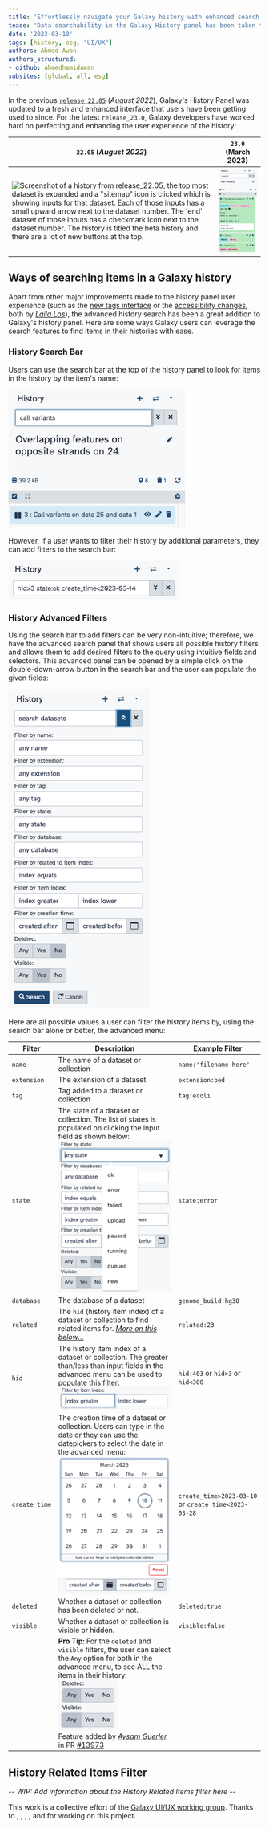 ```yaml
---
title: 'Effortlessly navigate your Galaxy history with enhanced search options'
tease: 'Data searchability in the Galaxy History panel has been taken to new levels with the advanced search options that allow users to not only find items with more ease, but also find relations within items in the history.'
date: '2023-03-10'
tags: [history, esg, "UI/UX"]
authors: Ahmed Awan
authors_structured:
- github: ahmedhamidawan
subsites: [global, all, esg]
---
```


In the previous [`release_22.05`](http://localhost:8080/news/2022-08-galaxy-release-22-05/) (_August 2022_), Galaxy's History Panel was updated to a fresh and enhanced interface that users have been getting used to since. For the latest `release_23.0`, Galaxy developers have worked hard on perfecting and enhancing the user experience of the history:

| `22.05` (_August 2022_) | `23.0` (March 2023) |
| ----------------------- | ------------------- |
| ![Screenshot of a history from release_22.05, the top most dataset is expanded and a "sitemap" icon is clicked which is showing inputs for that dataset. Each of those inputs has a small upward arrow next to the dataset number. The 'end' dataset of those inputs has a checkmark icon next to the dataset number. The history is titled the beta history and there are a lot of new buttons at the top.](https://docs.galaxyproject.org/en/master/_images/22.05-history.png) | ![Screenshot of a history from release_23.0, the top most dataset is expanded and only the inputs for that dataset are being shown in the history. Each of those inputs has a small upward arrow next to the dataset number. The 'end' dataset of those inputs has a checkmark icon next to the dataset number. The history is titled the beta history.](./23.0-history.png) |


## Ways of searching items in a Galaxy history

Apart from other major improvements made to the history panel user experience (such as the [new tags interface](https://github.com/galaxyproject/galaxy/pull/14936) or the [accessibility changes](https://galaxyproject.org/news/2023-01-20-accessibility-report/), both by [_Laila Los_](https://github.com/ElectronicBlueberry)), the advanced history search has been a great addition to Galaxy's history panel. Here are some ways Galaxy users can leverage the search features to find items in their histories with ease.

### History Search Bar

Users can use the search bar at the top of the history panel to look for items in the history by the item's name:

![Screenshot of Galaxy's History Panel search bar, with a simple name query.](./history-search-bar-simple-query.png)

However, if a user wants to filter their history by additional parameters, they can add filters to the search bar:

![Screenshot of Galaxy's History Panel search bar with filtered query.](./history-search-bar-filter-query.png)

### History Advanced Filters

Using the search bar to add filters can be very non-intuitive; therefore, we have the advanced search panel that shows users all possible history filters and allows them to add desired filters to the query using intuitive fields and selectors. This advanced panel can be opened by a simple click on the double-down-arrow button in the search bar and the user can populate the given fields:

![Screenshot of Galaxy's History Panel advanced search menu.](./history-advanced-search.png)

Here are all possible values a user can filter the history items by, using the search bar alone or better, the advanced menu:

| Filter | Description | Example Filter |
| ------ | ----------- | ------------- |
| `name` | The name of a dataset or collection | `name:'filename here'` | 
| `extension` | The extension of a dataset | `extension:bed` |
| `tag`  | Tag added to a dataset or collection | `tag:ecoli` |
| `state` | The state of a dataset or collection. The list of states is populated on clicking the input field as shown below: <br /> ![Screenshot of Galaxy's History Panel advanced search state filter datalist of states.](./history-state-filter-datalist.png) | `state:error` |
| `database` | The database of a dataset | `genome_build:hg38` |
| `related` | The `hid` (history item index) of a dataset or collection to find related items for. [_More on this below..._](#history-related-items-filter) | `related:23` |
| `hid` | The history item index of a dataset or collection. The greater than/less than input fields in the advanced menu can be used to populate this filter: <br /> ![Screenshot of Galaxy's History Panel advanced search hid> hid< filter fields.](./history-hid-gt-lt-field.png) | `hid:403` or `hid>3` or `hid<300` |
| `create_time` | The creation time of a dataset or collection. Users can type in the date or they can use the datepickers to select the date in the advanced menu: <br /> ![Screenshot of Galaxy's History Panel advanced search create_time filter fields.](./history-create-time-fields.png) | `create_time>2023-03-10` or `create_time<2023-03-28` |
| `deleted` | Whether a dataset or collection has been deleted or not. | `deleted:true` |
| `visible` | Whether a dataset or collection is visible or hidden. | `visible:false` |
| | **Pro Tip:** For the `deleted` and `visible` filters, the user can select the `Any` option for both in the advanced menu, to see ALL the items in their history: <br /> ![Screenshot of Galaxy's History Panel advanced search deleted and visible filter buttons.](./history-deleted-visible-filter-btns.png) <br /> Feature added by [_Aysam Guerler_](https://github.com/guerler) in PR [#13973](https://github.com/galaxyproject/galaxy/pull/13973) |


## History Related Items Filter

-- *WIP: Add information about the History Related Items filter here* --


This work is a collective effort of the [Galaxy UI/UX working group](https://github.com/orgs/galaxyproject/teams/wg-uiux).
Thanks to [](https://github.com/), [](https://github.com/), [](https://github.com/), [](https://github.com/), and [](https://github.com/) for working on this project.
